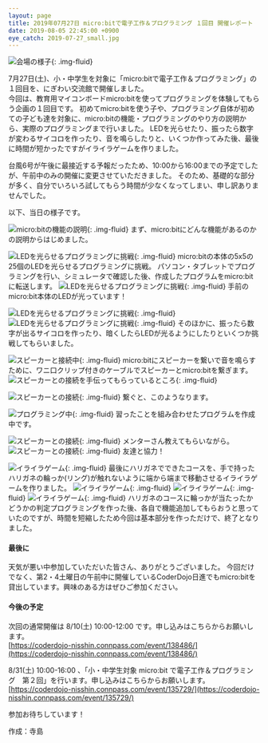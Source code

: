 ```yaml
---
layout: page
title: 2019年07月27日 micro:bitで電子工作＆プログラミング １回目 開催レポート
date: 2019-08-05 22:45:00 +0900
eye_catch: 2019-07-27_small.jpg
---
```


![会場の様子](/assets/img/2019-07-27_0-1.jpg){: .img-fluid}

7月27日(土)、小・中学生を対象に「micro:bitで電子工作＆プログラミング」の１回目を、にぎわい交流館で開催しました。<br/>
今回は、教育用マイコンボードmicro:bitを使ってプログラミングを体験してもらう企画の１回目です。
初めてmicro:bitを使う子や、プログラミング自体が初めての子ども達を対象に、micro:bitの機能・プログラミングのやり方の説明から、実際のプログラミングまで行いました。
LEDを光らせたり、振ったら数字が変わるサイコロを作ったり、音を鳴らしたりと、いくつか作ってみた後、最後に時間が短かったですがイライラゲームを作りました。

台風6号が午後に最接近する予報だったため、10:00から16:00までの予定でしたが、午前中のみの開催に変更させていただきました。
そのため、基礎的な部分が多く、自分でいろいろ試してもらう時間が少なくなってしまい、申し訳ありませんでした。

以下、当日の様子です。

![micro:bitの機能の説明](/assets/img/2019-07-27_1-1.jpg){: .img-fluid}
まず、micro:bitにどんな機能があるのかの説明からはじめました。


![LEDを光らせるプログラミングに挑戦](/assets/img/2019-07-27_1-3.jpg){: .img-fluid}
micro:bitの本体の5x5の25個のLEDを光らせるプログラミングに挑戦。
パソコン・タブレットでプログラミングを行い、シミュレータで確認した後、作成したプログラムをmicro:bitに転送します。
![LEDを光らせるプログラミングに挑戦](/assets/img/2019-07-27_1-2.jpg){: .img-fluid}
手前のmicro:bit本体のLEDが光っています！

![LEDを光らせるプログラミングに挑戦](/assets/img/2019-07-27_1-4.jpg){: .img-fluid}
![LEDを光らせるプログラミングに挑戦](/assets/img/2019-07-27_1-5.jpg){: .img-fluid}
そのほかに、振ったら数字が出るサイコロを作ったり、暗くしたらLEDが光るようにしたりといくつか挑戦してもらいました。

![スピーカーと接続中](/assets/img/2019-07-27_2-1.jpg){: .img-fluid}
micro:bitにスピーカーを繋いで音を鳴らすために、ワニ口クリップ付きのケーブルでスピーカーとmicro:bitを繋ぎます。
![スピーカーとの接続を手伝ってもらっているところ](/assets/img/2019-07-27_2-2.jpg){: .img-fluid}

![スピーカーとの接続](/assets/img/2019-07-27_2-3.jpg){: .img-fluid}
繋ぐと、このようなります。

![プログラミング中](/assets/img/2019-07-27_2-4.jpg){: .img-fluid}
習ったことを組み合わせたプログラムを作成中です。

![スピーカーとの接続](/assets/img/2019-07-27_2-5.jpg){: .img-fluid}
メンターさん教えてもらいながら。
![スピーカーとの接続](/assets/img/2019-07-27_2-6.jpg){: .img-fluid}
友達と協力！


![イライラゲーム](/assets/img/2019-07-27_3-1.jpg){: .img-fluid}
最後にハリガネでできたコースを、手で持ったハリガネの輪っか(リング)が触れないように端から端まで移動させるイライラゲームを作りました。
![イライラゲーム](/assets/img/2019-07-27_3-2.jpg){: .img-fluid}
![イライラゲーム](/assets/img/2019-07-27_3-3.jpg){: .img-fluid}
![イライラゲーム](/assets/img/2019-07-27_3-4.jpg){: .img-fluid}
ハリガネのコースに輪っかが当たったかどうかの判定プログラミングを作った後、各自で機能追加してもらおうと思っていたのですが、時間を短縮したため今回は基本部分を作っただけで、終了となりました。

#### 最後に
天気が悪い中参加していただいた皆さん、ありがとうございました。
今回だけでなく、第2・4土曜日の午前中に開催しているCoderDojo日進でもmicro:bitを貸出しています。興味のある方はぜひご参加ください。

#### 今後の予定

次回の通常開催は 8/10(土) 10:00-12:00 です。申し込みはこちらからお願いします。<br />
[https://coderdojo-nisshin.connpass.com/event/138486/](https://coderdojo-nisshin.connpass.com/event/138486/)<br />

8/31(土) 10:00-16:00 、「小・中学生対象 micro:bit で電子工作＆プログラミング　第２回」を行います。申し込みはこちらからお願いします。<br />
[https://coderdojo-nisshin.connpass.com/event/135729/](https://coderdojo-nisshin.connpass.com/event/135729/)<br />

参加お待ちしています！

作成：寺島
